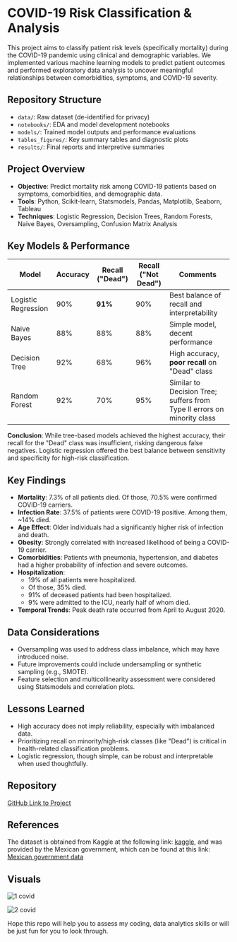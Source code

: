 

#  COVID-19 Risk Classification & Analysis

This project aims to classify patient risk levels (specifically mortality) during the COVID-19 pandemic using clinical and demographic variables. We implemented various machine learning models to predict patient outcomes and performed exploratory data analysis to uncover meaningful relationships between comorbidities, symptoms, and COVID-19 severity.

##  Repository Structure

- `data/`: Raw dataset (de-identified for privacy)
- `notebooks/`: EDA and model development notebooks
- `models/`: Trained model outputs and performance evaluations
- `tables_figures/`: Key summary tables and diagnostic plots
- `results/`: Final reports and interpretive summaries

##  Project Overview

- **Objective**: Predict mortality risk among COVID-19 patients based on symptoms, comorbidities, and demographic data.
- **Tools**: Python, Scikit-learn, Statsmodels, Pandas, Matplotlib, Seaborn, Tableau
- **Techniques**: Logistic Regression, Decision Trees, Random Forests, Naive Bayes, Oversampling, Confusion Matrix Analysis

##  Key Models & Performance

| Model               | Accuracy | Recall ("Dead") | Recall ("Not Dead") | Comments                                                                 |
|--------------------|----------|------------------|----------------------|--------------------------------------------------------------------------|
| Logistic Regression | 90%      | **91%**          | 90%                  | Best balance of recall and interpretability                              |
| Naive Bayes         | 88%      | 88%              | 88%                  | Simple model, decent performance                                         |
| Decision Tree       | 92%      | 68%              | 96%                  | High accuracy, **poor recall** on "Dead" class                           |
| Random Forest       | 92%      | 70%              | 95%                  | Similar to Decision Tree; suffers from Type II errors on minority class  |

 **Conclusion**: While tree-based models achieved the highest accuracy, their recall for the "Dead" class was insufficient, risking dangerous false negatives. Logistic regression offered the best balance between sensitivity and specificity for high-risk classification.

##  Key Findings

- **Mortality**: 7.3% of all patients died. Of those, 70.5% were confirmed COVID-19 carriers.
- **Infection Rate**: 37.5% of patients were COVID-19 positive. Among them, ~14% died.
- **Age Effect**: Older individuals had a significantly higher risk of infection and death.
- **Obesity**: Strongly correlated with increased likelihood of being a COVID-19 carrier.
- **Comorbidities**: Patients with pneumonia, hypertension, and diabetes had a higher probability of infection and severe outcomes.
- **Hospitalization**:
  - 19% of all patients were hospitalized.
  - Of those, 35% died.
  - 91% of deceased patients had been hospitalized.
  - 9% were admitted to the ICU, nearly half of whom died.
- **Temporal Trends**: Peak death rate occurred from April to August 2020.

##  Data Considerations

- Oversampling was used to address class imbalance, which may have introduced noise.
- Future improvements could include undersampling or synthetic sampling (e.g., SMOTE).
- Feature selection and multicollinearity assessment were considered using Statsmodels and correlation plots.

##  Lessons Learned

- High accuracy does not imply reliability, especially with imbalanced data.
- Prioritizing recall on minority/high-risk classes (like "Dead") is critical in health-related classification problems.
- Logistic regression, though simple, can be robust and interpretable when used thoughtfully.

##  Repository

[GitHub Link to Project](https://github.com/RoniF-pixel/Python-Projects/tree/main/Covid-19)

## References

The dataset is obtained from Kaggle at the following link: [kaggle](https://www.kaggle.com/datasets/meirnizri/covid19-dataset), 
and was provided by the Mexican government, which can be found at this link: 
[Mexican government data](https://datos.gob.mx/busca/dataset/informacion-referente-a-casos-covid-19-en-mexico)

## Visuals

![1 covid](https://github.com/user-attachments/assets/b7f58070-49e7-4a12-ba26-cb6956d80d33)

![2 covid](https://github.com/user-attachments/assets/c6ceb83e-feb1-477e-a8ad-25e490ad38cb)




Hope this repo will help you to assess my coding, data analytics skills or will be just fun for you to look through.


